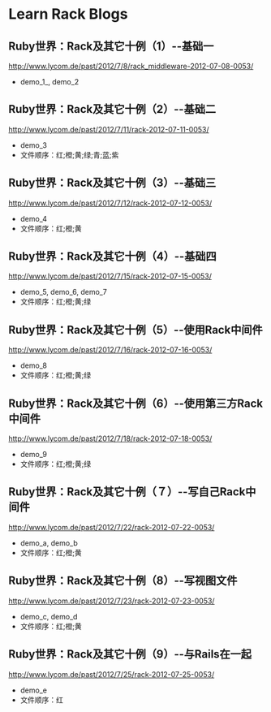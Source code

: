 # Learn Rack Blogs

## Ruby世界：Rack及其它十例（1）--基础一
<http://www.lycom.de/past/2012/7/8/rack_middleware-2012-07-08-0053/>
  * demo_1_, demo_2

## Ruby世界：Rack及其它十例（2）--基础二
<http://www.lycom.de/past/2012/7/11/rack-2012-07-11-0053/>
  * demo_3
  * 文件顺序：红;橙;黄;绿;青;蓝;紫

## Ruby世界：Rack及其它十例（3）--基础三
<http://www.lycom.de/past/2012/7/12/rack-2012-07-12-0053/>
  * demo_4
  * 文件顺序：红;橙;黄

## Ruby世界：Rack及其它十例（4）--基础四
<http://www.lycom.de/past/2012/7/15/rack-2012-07-15-0053/>
  * demo_5, demo_6, demo_7
  * 文件顺序：红;橙;黄;绿

## Ruby世界：Rack及其它十例（5）--使用Rack中间件
<http://www.lycom.de/past/2012/7/16/rack-2012-07-16-0053/>
  * demo_8
  * 文件顺序：红;橙;黄;绿

## Ruby世界：Rack及其它十例（6）--使用第三方Rack中间件
<http://www.lycom.de/past/2012/7/18/rack-2012-07-18-0053/>
  * demo_9
  * 文件顺序：红;橙;黄;绿

## Ruby世界：Rack及其它十例（７）--写自己Rack中间件
<http://www.lycom.de/past/2012/7/22/rack-2012-07-22-0053/>
  * demo_a, demo_b
  * 文件顺序：红;橙;黄

## Ruby世界：Rack及其它十例（8）--写视图文件
<http://www.lycom.de/past/2012/7/23/rack-2012-07-23-0053/>
  * demo_c, demo_d
  * 文件顺序：红;橙;黄

## Ruby世界：Rack及其它十例（9）--与Rails在一起
<http://www.lycom.de/past/2012/7/25/rack-2012-07-25-0053/>
  * demo_e
  * 文件顺序：红